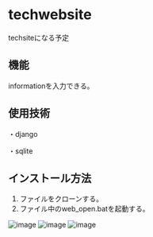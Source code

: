 # techwebsite
techsiteになる予定
## 機能
informationを入力できる。
## 使用技術
・django

・sqlite

## インストール方法
1. ファイルをクローンする。
2. ファイル中のweb_open.batを起動する。

![image](https://github.com/user-attachments/assets/467b93e1-2043-4892-a214-c410413d7515)
![image](https://github.com/user-attachments/assets/5415bfb1-ad82-42d6-bec5-645d7380bfe7)
![image](https://github.com/user-attachments/assets/9af20fbc-4e82-49fb-be54-b04a775310f5)

